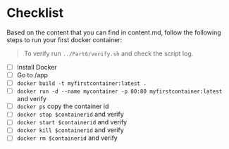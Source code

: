 # Checklist

Based on the content that you can find in content.md, follow the following steps to run your first docker container:

> To verify run `../Part6/verify.sh` and check the script log.

* [ ] Install Docker
* [ ] Go to /app
* [ ] `docker build -t myfirstcontainer:latest .`
* [ ] `docker run -d --name mycontainer -p 80:80 myfirstcontainer:latest` and verify
* [ ] `docker ps` copy the container id
* [ ] `docker stop $containerid` and verify
* [ ] `docker start $containerid` and verify
* [ ] `docker kill $containerid` and verify
* [ ] `docker rm $containerid` and verify
